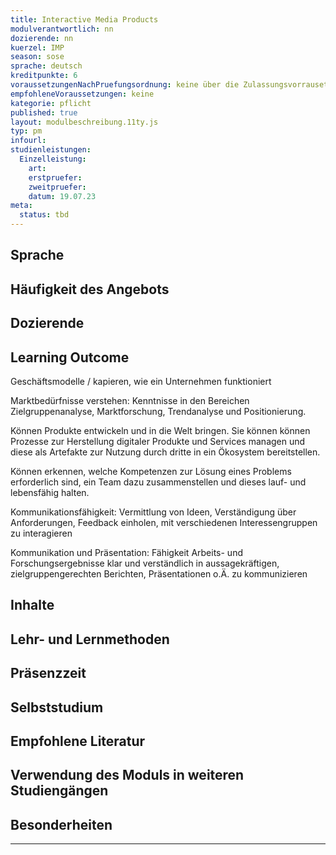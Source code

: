 ```yaml
---
title: Interactive Media Products
modulverantwortlich: nn
dozierende: nn
kuerzel: IMP
season: sose
sprache: deutsch
kreditpunkte: 6
voraussetzungenNachPruefungsordnung: keine über die Zulassungsvorrausetzungen zum Studium hinausgehenden
empfohleneVoraussetzungen: keine
kategorie: pflicht
published: true
layout: modulbeschreibung.11ty.js
typ: pm
infourl: 
studienleistungen:
  Einzelleistung:
    art: 
    erstpruefer: 
    zweitpruefer: 
    datum: 19.07.23
meta:
  status: tbd    
---
```


## Sprache

## Häufigkeit des Angebots

## Dozierende

## Learning Outcome

Geschäftsmodelle / kapieren, wie ein Unternehmen funktioniert

Marktbedürfnisse verstehen: Kenntnisse in den Bereichen Zielgruppenanalyse, Marktforschung, Trendanalyse und Positionierung.

Können Produkte entwickeln und in die Welt bringen. Sie können können Prozesse zur Herstellung digitaler Produkte und Services managen und diese als Artefakte zur Nutzung durch dritte in ein Ökosystem bereitstellen.

Können erkennen, welche Kompetenzen zur Lösung eines Problems erforderlich sind, ein Team dazu zusammenstellen und dieses lauf- und lebensfähig halten.

Kommunikationsfähigkeit: Vermittlung von Ideen, Verständigung über Anforderungen, Feedback einholen, mit verschiedenen Interessengruppen zu interagieren

Kommunikation und Präsentation: Fähigkeit Arbeits- und Forschungsergebnisse klar und verständlich in aussagekräftigen, zielgruppengerechten Berichten, Präsentationen o.Ä. zu kommunizieren

## Inhalte

## Lehr- und Lernmethoden

## Präsenzzeit

## Selbststudium

## Empfohlene Literatur

## Verwendung des Moduls in weiteren Studiengängen

## Besonderheiten

---
